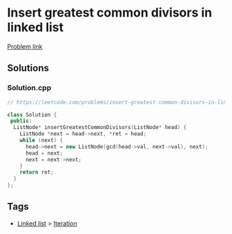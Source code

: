 # Insert greatest common divisors in linked list

[Problem link](https://leetcode.com/problems/insert-greatest-common-divisors-in-linked-list/)

## Solutions


### Solution.cpp
```cpp
// https://leetcode.com/problems/insert-greatest-common-divisors-in-linked-list/

class Solution {
 public:
  ListNode* insertGreatestCommonDivisors(ListNode* head) {
    ListNode *next = head->next, *ret = head;
    while (next) {
      head->next = new ListNode(gcd(head->val, next->val), next);
      head = next;
      next = next->next;
    }
    return ret;
  }
};
```
## Tags

* [Linked list](/Collections/linked-list.md#linked-list) > [Iteration](/Collections/linked-list.md#iteration)
